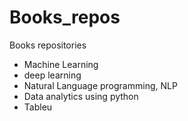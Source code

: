 # Books_repos
Books repositories 
- Machine Learning
- deep learning
- Natural Language programming, NLP
- Data analytics using python
- Tableu
